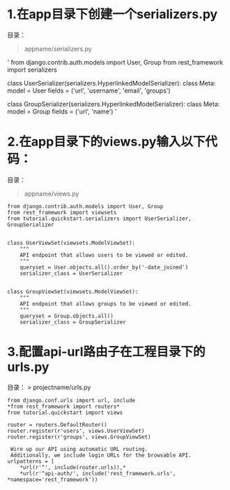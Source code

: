 
#  1.在app目录下创建一个serializers.py

目录：
> appname/serializers.py

'
from django.contrib.auth.models import User, Group
from rest_framework import serializers


class UserSerializer(serializers.HyperlinkedModelSerializer):
    class Meta:
        model = User
        fields = ('url', 'username', 'email', 'groups')


class GroupSerializer(serializers.HyperlinkedModelSerializer):
    class Meta:
        model = Group
        fields = ('url', 'name')
'
#  2.在app目录下的views.py输入以下代码：
 目录：
  > appname/views.py

```
from django.contrib.auth.models import User, Group
from rest_framework import viewsets
from tutorial.quickstart.serializers import UserSerializer, GroupSerializer


class UserViewSet(viewsets.ModelViewSet):
    """
    API endpoint that allows users to be viewed or edited.
    """
    queryset = User.objects.all().order_by('-date_joined')
    serializer_class = UserSerializer


class GroupViewSet(viewsets.ModelViewSet):
    """
    API endpoint that allows groups to be viewed or edited.
    """
    queryset = Group.objects.all()
    serializer_class = GroupSerializer
```

#  3.配置api-url路由子在工程目录下的urls.py
目录： > projectname/urls.py

```
from django.conf.urls import url, include
*from rest_framework import routers*
from tutorial.quickstart import views

router = routers.DefaultRouter()
router.register(r'users', views.UserViewSet)
router.register(r'groups', views.GroupViewSet)

 Wire up our API using automatic URL routing.
 Additionally, we include login URLs for the browsable API.
urlpatterns = [
    *url(r'^', include(router.urls)),*
    *url(r'^api-auth/', include('rest_framework.urls', *namespace='rest_framework'))
```
